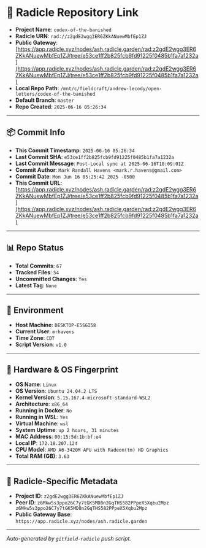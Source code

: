 # 🔗 Radicle Repository Link

- **Project Name**: `codex-of-the-banished`
- **Radicle URN**: `rad://z2gdE2wgg3ER6ZKkANuewMbfEp1ZJ`
- **Public Gateway**: [https://app.radicle.xyz/nodes/ash.radicle.garden/rad:z2gdE2wgg3ER6ZKkANuewMbfEp1ZJ/tree/e53ce1ff2b825fcb9fd91225f0485b1fa7a1232a](https://app.radicle.xyz/nodes/ash.radicle.garden/rad:z2gdE2wgg3ER6ZKkANuewMbfEp1ZJ/tree/e53ce1ff2b825fcb9fd91225f0485b1fa7a1232a)
- **Local Repo Path**: `/mnt/c/fieldcraft/andrew-lecody/open-letters/codex-of-the-banished`
- **Default Branch**: `master`
- **Repo Created**: `2025-06-16 05:26:34`

---

## 📦 Commit Info

- **This Commit Timestamp**: `2025-06-16 05:26:34`
- **Last Commit SHA**: `e53ce1ff2b825fcb9fd91225f0485b1fa7a1232a`
- **Last Commit Message**: `Post-Local sync at 2025-06-16T10:09:01Z`
- **Commit Author**: `Mark Randall Havens <mark.r.havens@gmail.com>`
- **Commit Date**: `Mon Jun 16 05:25:42 2025 -0500`
- **This Commit URL**: [https://app.radicle.xyz/nodes/ash.radicle.garden/rad:z2gdE2wgg3ER6ZKkANuewMbfEp1ZJ/tree/e53ce1ff2b825fcb9fd91225f0485b1fa7a1232a](https://app.radicle.xyz/nodes/ash.radicle.garden/rad:z2gdE2wgg3ER6ZKkANuewMbfEp1ZJ/tree/e53ce1ff2b825fcb9fd91225f0485b1fa7a1232a)

---

## 📊 Repo Status

- **Total Commits**: `67`
- **Tracked Files**: `54`
- **Uncommitted Changes**: `Yes`
- **Latest Tag**: `None`

---

## 🧭 Environment

- **Host Machine**: `DESKTOP-E5SGI58`
- **Current User**: `mrhavens`
- **Time Zone**: `CDT`
- **Script Version**: `v1.0`

---

## 🧬 Hardware & OS Fingerprint

- **OS Name**: `Linux`
- **OS Version**: `Ubuntu 24.04.2 LTS`
- **Kernel Version**: `5.15.167.4-microsoft-standard-WSL2`
- **Architecture**: `x86_64`
- **Running in Docker**: `No`
- **Running in WSL**: `Yes`
- **Virtual Machine**: `wsl`
- **System Uptime**: `up 2 hours, 31 minutes`
- **MAC Address**: `00:15:5d:1b:bf:e4`
- **Local IP**: `172.18.207.124`
- **CPU Model**: `AMD A6-3420M APU with Radeon(tm) HD Graphics`
- **Total RAM (GB)**: `3.63`

---

## 🌱 Radicle-Specific Metadata

- **Project ID**: `z2gdE2wgg3ER6ZKkANuewMbfEp1ZJ`
- **Peer ID**: `z6Mkw5s3ppo26C7y7tGK5MD8n2GqTHS582PPpeX5Xqbu2Mpz
z6Mkw5s3ppo26C7y7tGK5MD8n2GqTHS582PPpeX5Xqbu2Mpz`
- **Public Gateway Base**: `https://app.radicle.xyz/nodes/ash.radicle.garden`

---

_Auto-generated by `gitfield-radicle` push script._

